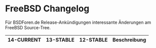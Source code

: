 # FreeBSD Changelog

Für BSDForen.de Release-Ankündigungen interessante Änderungen am FreeBSD Source-Tree.

| 14-CURRENT   | 13-STABLE    | 12-STABLE    | Beschreibung                                                            |
| ------------ | ------------ | ------------ | ----------------------------------------------------------------------- |

<!-- vim: set tw=120: -->
